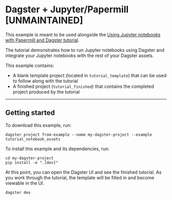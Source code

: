 # Dagster + Jupyter/Papermill [UNMAINTAINED]

This example is meant to be used alongside the [Using Jupyter notebooks with Papermill and Dagster tutorial](https://docs.dagster.io/integrations/dagstermill/using-notebooks-with-dagster).

The tutorial demonstrates how to run Jupyter notebooks using Dagster and integrate your Jupyter notebooks with the rest of your Dagster assets.

This example contains:

- A blank template project (located in `tutorial_template`) that can be used to follow along with the tutorial
- A finished project (`tutorial_finished`) that contains the completed project produced by the tutorial


---

## Getting started

To download this example, run:

```shell
dagster project from-example --name my-dagster-project --example tutorial_notebook_assets
```

To install this example and its dependencies, run:

```shell
cd my-dagster-project
pip install -e ".[dev]"
```

At this point, you can open the Dagster UI and see the finished tutorial. As you work through the tutorial, the template will be filled in and become viewable in the UI.

```shell
dagster dev
```
